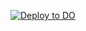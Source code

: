 [![Deploy to DO](https://www.deploytodo.com/do-btn-blue.svg)](https://cloud.digitalocean.com/apps/new?repo=https://github.com/yokowasis/verityhub/tree/master)
